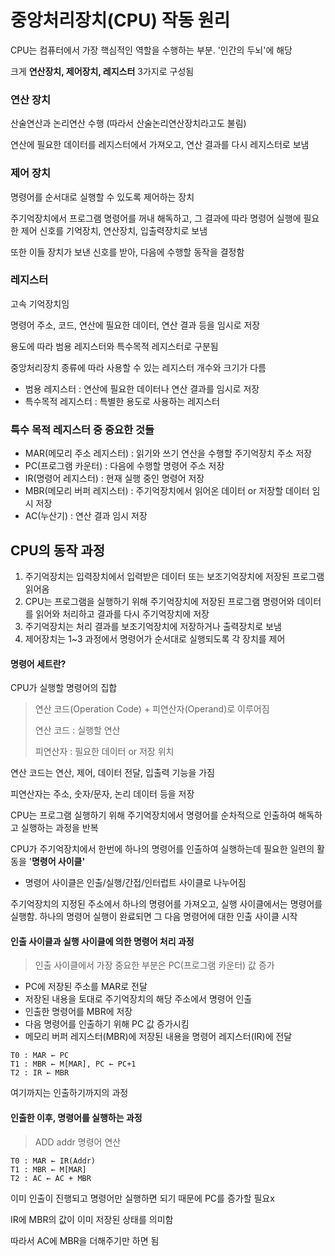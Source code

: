 # 중앙처리장치(CPU) 작동 원리

CPU는 컴퓨터에서 가장 핵심적인 역할을 수행하는 부분. '인간의 두뇌'에 해당

크게 **연산장치, 제어장치, 레지스터** 3가지로 구성됨

### 연산 장치

산술연산과 논리연산 수행 (따라서 산술논리연산장치라고도 불림)

연산에 필요한 데이터를 레지스터에서 가져오고, 연산 결과를 다시 레지스터로 보냄

### 제어 장치

명령어를 순서대로 실행할 수 있도록 제어하는 장치

주기억장치에서 프로그램 명령어를 꺼내 해독하고, 그 결과에 따라 명령어 실행에 필요한 제어 신호를 기억장치, 연산장치, 입출력장치로 보냄

또한 이들 장치가 보낸 신호를 받아, 다음에 수행할 동작을 결정함

### 레지스터

고속 기억장치임

명령어 주소, 코드, 연산에 필요한 데이터, 연산 결과 등을 임시로 저장

용도에 따라 범용 레지스터와 특수목적 레지스터로 구분됨

중앙처리장치 종류에 따라 사용할 수 있는 레지스터 개수와 크기가 다름

- 범용 레지스터 : 연산에 필요한 데이터나 연산 결과를 임시로 저장
- 특수목적 레지스터 : 특별한 용도로 사용하는 레지스터

### 특수 목적 레지스터 중 중요한 것들

- MAR(메모리 주소 레지스터) : 읽기와 쓰기 연산을 수행할 주기억장치 주소 저장
- PC(프로그램 카운터) : 다음에 수행할 명령어 주소 저장
- IR(명령어 레지스터) : 현재 실행 중인 명령어 저장
- MBR(메모리 버퍼 레지스터) : 주기억장치에서 읽어온 데이터 or 저장할 데이터 임시 저장
- AC(누산기) : 연산 결과 임시 저장

## CPU의 동작 과정

1. 주기억장치는 입력장치에서 입력받은 데이터 또는 보조기억장치에 저장된 프로그램 읽어옴
2. CPU는 프로그램을 실행하기 위해 주기억장치에 저장된 프로그램 명령어와 데이터를 읽어와 처리하고 결과를 다시 주기억장치에 저장
3. 주기억장치는 처리 결과를 보조기억장치에 저장하거나 출력장치로 보냄
4. 제어장치는 1~3 과정에서 명령어가 순서대로 실행되도록 각 장치를 제어

#### 명령어 세트란?

CPU가 실행할 명령어의 집합

> 연산 코드(Operation Code) + 피연산자(Operand)로 이루어짐
>
> 연산 코드 : 실행할 연산
>
> 피연산자 : 필요한 데이터 or 저장 위치

연산 코드는 연산, 제어, 데이터 전달, 입출력 기능을 가짐

피연산자는 주소, 숫자/문자, 논리 데이터 등을 저장

CPU는 프로그램 실행하기 위해 주기억장치에서 명령어를 순차적으로 인출하여 해독하고 실행하는 과정을 반복

CPU가 주기억장치에서 한번에 하나의 명령어를 인출하여 실행하는데 필요한 일련의 활동을 '**명령어 사이클'**

- 명령어 사이클은 인출/실행/간접/인터럽트 사이클로 나누어짐

주기억장치의 지정된 주소에서 하나의 명령어를 가져오고, 실행 사이클에서는 명령어를 실행함. 하나의 명령어 실행이 완료되면 그 다음 명령어에 대한 인출 사이클 시작

#### 인출 사이클과 실행 사이클에 의한 명령어 처리 과정

> 인출 사이클에서 가장 중요한 부분은 PC(프로그램 카운터) 값 증가

- PC에 저장된 주소를 MAR로 전달
- 저장된 내용을 토대로 주기억장치의 해당 주소에서 명령어 인출
- 인출한 명령어를 MBR에 저장
- 다음 명령어를 인출하기 위해 PC 값 증가시킴
- 메모리 버퍼 레지스터(MBR)에 저장된 내용을 명령어 레지스터(IR)에 전달

```text
T0 : MAR ← PC
T1 : MBR ← M[MAR], PC ← PC+1
T2 : IR ← MBR
```

여기까지는 인출하기까지의 과정

#### 인출한 이후, 명령어를 실행하는 과정

> ADD addr 명령어 연산

```text
T0 : MAR ← IR(Addr)
T1 : MBR ← M[MAR]
T2 : AC ← AC + MBR
```

이미 인출이 진행되고 명령어만 실행하면 되기 때문에 PC를 증가할 필요x

IR에 MBR의 값이 이미 저장된 상태를 의미함

따라서 AC에 MBR을 더해주기만 하면 됨

